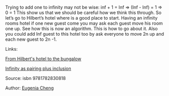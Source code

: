 Trying to add one to infinity may not be wise:
inf + 1 = Inf => (Inf - Inf) = 1 => 0 = 1
This show us that we should be careful how we think this through. So let’s go to Hilbert’s hotel where is a good place to start. 
Having an infinity rooms hotel if one new guest come you may ask each guest move his room one up. See how this is now an algorithm. This is how to go about it.
Also you could add Inf guest to this hotel too by ask everyone to move 2n up and each new guest to 2n -1.


Links:

[From Hilbert's hotel to the bungalow](from_hilberts_hotel_to_bungalow.md)

[Infinity as pairing plus inclusion](infinity_as_pairing_plus_inclusion.md)

Source: isbn 9781782830818

Author: [Eugenia Cheng](authors/eugenia_cheng.md)
